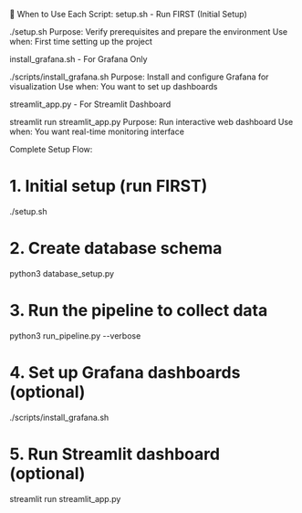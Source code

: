  🚀 When to Use Each Script:
setup.sh - Run FIRST (Initial Setup)

./setup.sh
Purpose: Verify prerequisites and prepare the environment
Use when: First time setting up the project

install_grafana.sh - For Grafana Only

./scripts/install_grafana.sh
Purpose: Install and configure Grafana for visualization
Use when: You want to set up dashboards

streamlit_app.py - For Streamlit Dashboard

streamlit run streamlit_app.py
Purpose: Run interactive web dashboard
Use when: You want real-time monitoring interface

 Complete Setup Flow:
# 1. Initial setup (run FIRST)
./setup.sh

# 2. Create database schema
python3 database_setup.py

# 3. Run the pipeline to collect data
python3 run_pipeline.py --verbose

# 4. Set up Grafana dashboards (optional)
./scripts/install_grafana.sh

# 5. Run Streamlit dashboard (optional)
streamlit run streamlit_app.py
